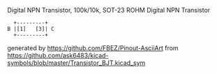 Digital NPN Transistor, 100k/10k, SOT-23
ROHM Digital NPN Transistor


	  +---------+
	B |[1]   [3]| C
	  +---------+


generated by https://github.com/FBEZ/Pinout-AsciiArt from https://github.com/ask6483/kicad-symbols/blob/master/Transistor_BJT.kicad_sym